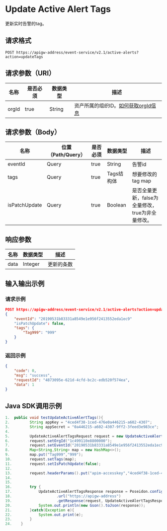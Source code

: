 # Update Active Alert Tags

更新实时告警的tag。

## 请求格式

```
POST https://apigw-address/event-service/v2.1/active-alerts?action=updateTags
```

## 请求参数（URI）

| 名称          | 是否必须 | 数据类型 | 描述      |
|---------------|--------|----------|-----------|
| orgId         | true     | String    | 资产所属的组织ID。[如何获取orgId信息](/docs/api/zh_CN/latest/api_faqs#orgid-orgid)                |
                                                                 

## 请求参数（Body）
| 名称 | 位置（Path/Query） | 是否必须 | 数据类型 | 描述 |
|------|----------|--------------------|----|------|
| eventId       | Query            | true     | String     | 告警id  |
| tags          | Query            | true     | Tags结构体 | 想要修改的tag map|
| isPatchUpdate | Query            | true     | Boolean    | 是否全量更新，false为全量修改，true为非全量修改。 |


## 响应参数

| 名称  | 数据类型      | 描述               |
|-------|----------------|---------------------------|
| data | Integer | 更新的条数|


## 输入输出示例

### 请求示例

```json
POST https://apigw-address/event-service/v2.1/active-alerts?action=updateTags&orgId=1c499110e8800000
{
	"eventId": "20190531b83331a8549e1e956f2413552eda1ec9"
	"isPatchUpdate": false,
	"tags": {
		"Tag999": "999"
	}
}
```

### 返回示例

```json
{
	"code": 0,
	"msg": "success",
	"requestId": "4873095e-621d-4cfd-bc2c-edb520f574ea",
	"data": 1
}
```

## Java SDK调用示例

```java
1.	public void testUpdateActiveAlertTags(){  
2.	       String appKey = "4ced4f38-1ced-476e0a446215-a602-4307";  
3.	       String appSecret = "0a446215-a602-4307-9ff2-3feed3e983ce";  
4.	  
5.	       UpdateActiveAlertTagsRequest request = new UpdateActiveAlertTagsRequest();  
6.	       request.setOrgId("1c499110e8800000");  
7.	       request.setEventId("20190531b83331a8549e1e956f2413552eda1ec9");  
8.	       Map<String,String> map = new HashMap<>();  
9.	       map.put("Tag999","999");  
10.	       request.setTags(map);  
11.	       request.setIsPatchUpdate(false);  
12.	  
13.	       request.headerParams().put("apim-accesskey","4ced4f38-1ced-476e0a446215-a602-4307");  
14.	  
15.	  
16.	       try {  
17.	           UpdateActiveAlertTagsResponse response = Poseidon.config(PConfig.init().appKey(appKey).appSecret(appSecret).debug())  
18.	                   .url("https://apigw-address")  
19.	                   .getResponse(request, UpdateActiveAlertTagsResponse.class);  
20.	           System.out.println(new Gson().toJson(response));  
21.	       }catch(Exception e){  
22.	           System.out.print(e);  
23.	       }  
24.	   }
```